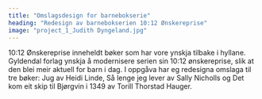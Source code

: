 ```yaml
---
title: "Omslagsdesign for barnebokserie"
heading: "Redesign av barnebokserien 10:12 Ønskereprise"
image: "project_1_Judith Dyngeland.jpg"
---
```


10:12 Ønskereprise inneheldt bøker 
som har vore ynskja tilbake i hyllane. 
Gyldendal forlag ynskja å modernisere serien sin 10:12 ønskereprise, slik 
at den blei meir aktuell for barn i dag. 
I oppgåva har eg redesigna omslaga til tre bøker: Jug av Heidi Linde, Så lenge jeg lever av Sally Nicholls og Det kom eit skip til Bjørgvin i 1349 av Torill Thorstad Hauger.
